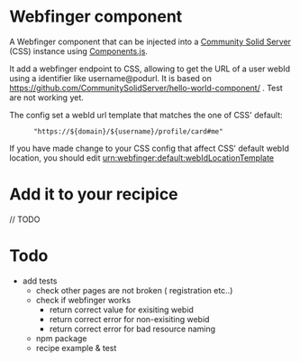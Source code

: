 # Webfinger component

A Webfinger component that can be injected into a
[Community Solid Server](https://github.com/CommunitySolidServer/CommunitySolidServer/) (CSS) instance
using [Components.js](https://github.com/LinkedSoftwareDependencies/Components.js/).

It add a webfinger endpoint to CSS, allowing to get the URL of a user webId using a identifier like username@podurl.
It is based on https://github.com/CommunitySolidServer/hello-world-component/ . Test are not working yet.

The config set a webId url template that matches the one of CSS' default:
```
      "https://${domain}/${username}/profile/card#me"
```
If you have made change to your CSS config that affect CSS' default webId location, you should edit [urn:webfinger:default:webIdLocationTemplate](./config/http/handler/handlers/webfinger.json)

# Add it to your recipice

 // TODO

# Todo

 - add tests
   - check other pages are not broken ( registration etc..)
   - check if webfinger works
     - return correct value for exisiting webid
     - return correct error for non-exisiting webid
     - return correct error for bad resource naming
   - npm package
   - recipe example & test

